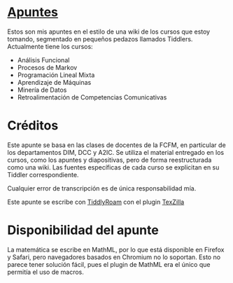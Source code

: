# [Apuntes](https://johnny-godoy.github.io/)

Estos son mis apuntes en el estilo de una wiki de los cursos que estoy tomando, segmentado en pequeños pedazos llamados Tiddlers. Actualmente tiene los cursos:

* Análisis Funcional
* Procesos de Markov
* Programación Lineal Mixta
* Aprendizaje de Máquinas
* Minería de Datos
* Retroalimentación de Competencias Comunicativas

# Créditos
Este apunte se basa en las clases de docentes de la FCFM, en particular de los departamentos DIM, DCC y A2IC. Se utiliza el material entregado en los cursos, como los apuntes y diapositivas, pero de forma reestructurada como una wiki. Las fuentes específicas de cada curso se explicitan en su Tiddler correspondiente. 

Cualquier error de transcripción es de única responsabilidad mía. 

Este apunte se escribe con [TiddlyRoam](https://tiddlyroam.org/) con el plugin [TexZilla](http://tw5-texzilla.tiddlyspot.com/)

# Disponibilidad del apunte

La matemática se escribe en MathML, por lo que está disponible en Firefox y Safari, pero navegadores basados en Chromium no lo soportan. Esto no parece tener solución fácil, pues el plugin de MathML era el único que permitía el uso de macros. 
